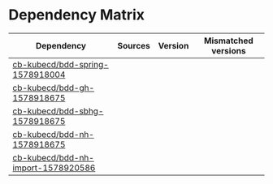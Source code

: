 # Dependency Matrix

Dependency | Sources | Version | Mismatched versions
---------- | ------- | ------- | -------------------
[cb-kubecd/bdd-spring-1578918004](https://github.com/cb-kubecd/bdd-spring-1578918004.git) |  | []() | 
[cb-kubecd/bdd-gh-1578918675](https://github.com/cb-kubecd/bdd-gh-1578918675.git) |  | []() | 
[cb-kubecd/bdd-sbhg-1578918675](https://github.com/cb-kubecd/bdd-sbhg-1578918675.git) |  | []() | 
[cb-kubecd/bdd-nh-1578918675](https://github.com/cb-kubecd/bdd-nh-1578918675.git) |  | []() | 
[cb-kubecd/bdd-nh-import-1578920586](https://github.com/cb-kubecd/bdd-nh-import-1578920586.git) |  | []() | 
